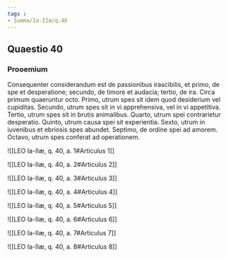```yaml
---
tags : 
- Summa/Ia-IIæ/q.40
---
```


## Quaestio 40

### Prooemium

Consequenter considerandum est de passionibus irascibilis, et primo, de spe et desperatione; secundo, de timore et audacia; tertio, de ira. Circa primum quaeruntur octo. Primo, utrum spes sit idem quod desiderium vel cupiditas. Secundo, utrum spes sit in vi apprehensiva, vel in vi appetitiva. Tertio, utrum spes sit in brutis animalibus. Quarto, utrum spei contrarietur desperatio. Quinto, utrum causa spei sit experientia. Sexto, utrum in iuvenibus et ebriosis spes abundet. Septimo, de ordine spei ad amorem. Octavo, utrum spes conferat ad operationem.

![[LEO Ia-IIæ, q. 40, a. 1#Articulus 1]]

![[LEO Ia-IIæ, q. 40, a. 2#Articulus 2]]

![[LEO Ia-IIæ, q. 40, a. 3#Articulus 3]]

![[LEO Ia-IIæ, q. 40, a. 4#Articulus 4]]

![[LEO Ia-IIæ, q. 40, a. 5#Articulus 5]]

![[LEO Ia-IIæ, q. 40, a. 6#Articulus 6]]

![[LEO Ia-IIæ, q. 40, a. 7#Articulus 7]]

![[LEO Ia-IIæ, q. 40, a. 8#Articulus 8]]

